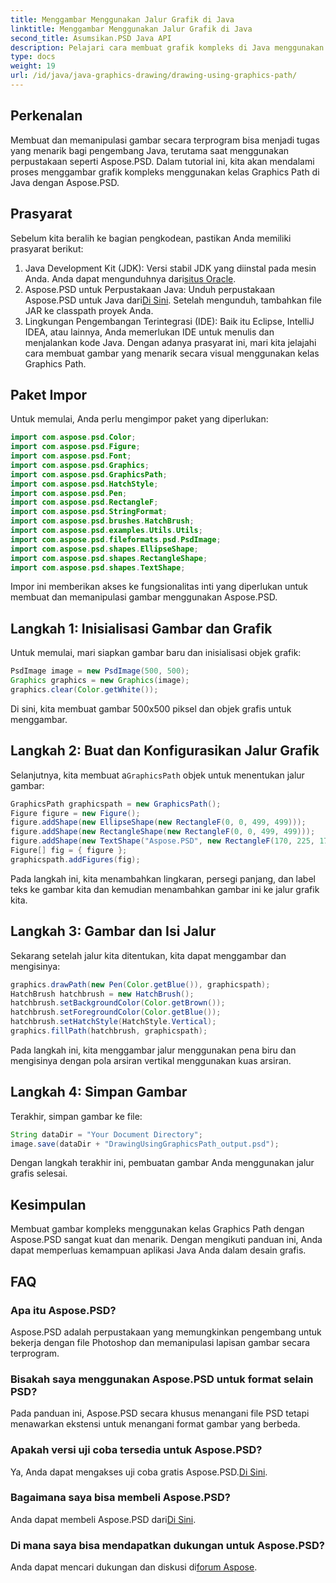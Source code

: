 ```yaml
---
title: Menggambar Menggunakan Jalur Grafik di Java
linktitle: Menggambar Menggunakan Jalur Grafik di Java
second_title: Asumsikan.PSD Java API
description: Pelajari cara membuat grafik kompleks di Java menggunakan kelas Graphics Path Aspose.PSD. Tutorial ini memandu Anda melalui setiap langkah untuk pembuatan gambar yang menakjubkan.
type: docs
weight: 19
url: /id/java/java-graphics-drawing/drawing-using-graphics-path/
---
```

## Perkenalan
Membuat dan memanipulasi gambar secara terprogram bisa menjadi tugas yang menarik bagi pengembang Java, terutama saat menggunakan perpustakaan seperti Aspose.PSD. Dalam tutorial ini, kita akan mendalami proses menggambar grafik kompleks menggunakan kelas Graphics Path di Java dengan Aspose.PSD.
## Prasyarat
Sebelum kita beralih ke bagian pengkodean, pastikan Anda memiliki prasyarat berikut:
1.  Java Development Kit (JDK): Versi stabil JDK yang diinstal pada mesin Anda. Anda dapat mengunduhnya dari[situs Oracle](https://www.oracle.com/java/technologies/javase-jdk11-downloads.html).
2.  Aspose.PSD untuk Perpustakaan Java: Unduh perpustakaan Aspose.PSD untuk Java dari[Di Sini](https://releases.aspose.com/psd/java/). Setelah mengunduh, tambahkan file JAR ke classpath proyek Anda.
3. Lingkungan Pengembangan Terintegrasi (IDE): Baik itu Eclipse, IntelliJ IDEA, atau lainnya, Anda memerlukan IDE untuk menulis dan menjalankan kode Java.
Dengan adanya prasyarat ini, mari kita jelajahi cara membuat gambar yang menarik secara visual menggunakan kelas Graphics Path.
## Paket Impor
Untuk memulai, Anda perlu mengimpor paket yang diperlukan:
```java
import com.aspose.psd.Color;
import com.aspose.psd.Figure;
import com.aspose.psd.Font;
import com.aspose.psd.Graphics;
import com.aspose.psd.GraphicsPath;
import com.aspose.psd.HatchStyle;
import com.aspose.psd.Pen;
import com.aspose.psd.RectangleF;
import com.aspose.psd.StringFormat;
import com.aspose.psd.brushes.HatchBrush;
import com.aspose.psd.examples.Utils.Utils;
import com.aspose.psd.fileformats.psd.PsdImage;
import com.aspose.psd.shapes.EllipseShape;
import com.aspose.psd.shapes.RectangleShape;
import com.aspose.psd.shapes.TextShape;
```
Impor ini memberikan akses ke fungsionalitas inti yang diperlukan untuk membuat dan memanipulasi gambar menggunakan Aspose.PSD.
## Langkah 1: Inisialisasi Gambar dan Grafik
Untuk memulai, mari siapkan gambar baru dan inisialisasi objek grafik:
```java
PsdImage image = new PsdImage(500, 500);
Graphics graphics = new Graphics(image);
graphics.clear(Color.getWhite());
```
Di sini, kita membuat gambar 500x500 piksel dan objek grafis untuk menggambar.
## Langkah 2: Buat dan Konfigurasikan Jalur Grafik
 Selanjutnya, kita membuat a`GraphicsPath` objek untuk menentukan jalur gambar:
```java
GraphicsPath graphicspath = new GraphicsPath();
Figure figure = new Figure();
figure.addShape(new EllipseShape(new RectangleF(0, 0, 499, 499)));
figure.addShape(new RectangleShape(new RectangleF(0, 0, 499, 499)));
figure.addShape(new TextShape("Aspose.PSD", new RectangleF(170, 225, 170, 100), new TextFont("Arial", 20), StringFormat.getGenericTypographic()));
Figure[] fig = { figure };
graphicspath.addFigures(fig);
```
Pada langkah ini, kita menambahkan lingkaran, persegi panjang, dan label teks ke gambar kita dan kemudian menambahkan gambar ini ke jalur grafik kita.
## Langkah 3: Gambar dan Isi Jalur
Sekarang setelah jalur kita ditentukan, kita dapat menggambar dan mengisinya:
```java
graphics.drawPath(new Pen(Color.getBlue()), graphicspath);
HatchBrush hatchbrush = new HatchBrush();
hatchbrush.setBackgroundColor(Color.getBrown());
hatchbrush.setForegroundColor(Color.getBlue());
hatchbrush.setHatchStyle(HatchStyle.Vertical);
graphics.fillPath(hatchbrush, graphicspath);
```
Pada langkah ini, kita menggambar jalur menggunakan pena biru dan mengisinya dengan pola arsiran vertikal menggunakan kuas arsiran.
## Langkah 4: Simpan Gambar
Terakhir, simpan gambar ke file:
```java
String dataDir = "Your Document Directory";
image.save(dataDir + "DrawingUsingGraphicsPath_output.psd");
```
Dengan langkah terakhir ini, pembuatan gambar Anda menggunakan jalur grafis selesai.
## Kesimpulan
Membuat gambar kompleks menggunakan kelas Graphics Path dengan Aspose.PSD sangat kuat dan menarik. Dengan mengikuti panduan ini, Anda dapat memperluas kemampuan aplikasi Java Anda dalam desain grafis.
## FAQ
### Apa itu Aspose.PSD?
Aspose.PSD adalah perpustakaan yang memungkinkan pengembang untuk bekerja dengan file Photoshop dan memanipulasi lapisan gambar secara terprogram.
### Bisakah saya menggunakan Aspose.PSD untuk format selain PSD?
Pada panduan ini, Aspose.PSD secara khusus menangani file PSD tetapi menawarkan ekstensi untuk menangani format gambar yang berbeda.
### Apakah versi uji coba tersedia untuk Aspose.PSD?
 Ya, Anda dapat mengakses uji coba gratis Aspose.PSD.[Di Sini](https://releases.aspose.com/).
### Bagaimana saya bisa membeli Aspose.PSD?
 Anda dapat membeli Aspose.PSD dari[Di Sini](https://purchase.aspose.com/buy).
### Di mana saya bisa mendapatkan dukungan untuk Aspose.PSD?
Anda dapat mencari dukungan dan diskusi di[forum Aspose](https://forum.aspose.com/c/psd/34).